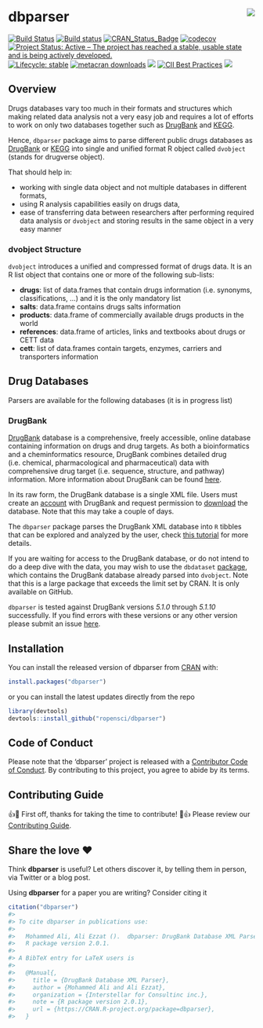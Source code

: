 
<!-- README.md is generated from README.Rmd. Please edit attributes file -->

# dbparser <img src="man/figures/logo.png" align="right" />

[![Build
Status](https://travis-ci.org/ropensci/dbparser.svg?branch=master)](https://travis-ci.org/ropensci/dbparser)
[![Build
status](https://ci.appveyor.com/api/projects/status/k18sqp55n39f3y5w?svg=true)](https://ci.appveyor.com/project/MohammedFCIS/dbparser)
[![CRAN_Status_Badge](http://www.r-pkg.org/badges/version/dbparser)](https://cran.r-project.org/package=dbparser)
[![codecov](https://codecov.io/gh/ropensci/dbparser/branch/master/graph/badge.svg)](https://app.codecov.io/gh/ropensci/dbparser)
[![Project Status: Active – The project has reached a stable, usable
state and is being actively
developed.](https://www.repostatus.org/badges/latest/active.svg)](https://www.repostatus.org/#active)
[![Lifecycle:
stable](https://img.shields.io/badge/lifecycle-stable-brightgreen.svg)](https://lifecycle.r-lib.org/articles/stages.html)
[![metacran
downloads](https://cranlogs.r-pkg.org/badges/grand-total/dbparser)](https://cran.r-project.org/package=dbparser)
[![](https://img.shields.io/badge/Doc-Rdoc-blue.svg)](https://www.rdocumentation.org/packages/dbparser)
[![CII Best
Practices](https://bestpractices.coreinfrastructure.org/projects/3311/badge)](https://bestpractices.coreinfrastructure.org/projects/3311)
[![](https://badges.ropensci.org/347_status.svg)](https://github.com/ropensci/software-review/issues/347)

## Overview

Drugs databases vary too much in their formats and structures which
making related data analysis not a very easy job and requires a lot of
efforts to work on only two databases together such as
[DrugBank](https://go.drugbank.com/) and
[KEGG](https://www.genome.jp/kegg/).

Hence, `dbparser` package aims to parse different public drugs databases
as [DrugBank](https://go.drugbank.com/) or
[KEGG](https://www.genome.jp/kegg/) into single and unified format R
object called `dvobject` (stands for drugverse object).

That should help in:

- working with single data object and not multiple databases in
  different formats,
- using R analysis capabilities easily on drugs data,
- ease of transferring data between researchers after performing
  required data analysis or `dvobject` and storing results in the same
  object in a very easy manner

### dvobject Structure

`dvobject` introduces a unified and compressed format of drugs data. It
is an R list object that contains one or more of the following
sub-lists:

- **drugs**: list of data.frames that contain drugs information
  (i.e. synonyms, classifications, …) and it is the only mandatory list
- **salts**: data.frame contains drugs salts information
- **products**: data.frame of commercially available drugs products in
  the world
- **references**: data.frame of articles, links and textbooks about
  drugs or CETT data
- **cett**: list of data.frames contain targets, enzymes, carriers and
  transporters information

## Drug Databases

Parsers are available for the following databases (it is in progress
list)

### DrugBank

[DrugBank](https://go.drugbank.com/) database is a comprehensive, freely
accessible, online database containing information on drugs and drug
targets. As both a bioinformatics and a cheminformatics resource,
DrugBank combines detailed drug (i.e. chemical, pharmacological and
pharmaceutical) data with comprehensive drug target (i.e. sequence,
structure, and pathway) information. More information about DrugBank can
be found [here](https://go.drugbank.com/about).

In its raw form, the DrugBank database is a single XML file. Users must
create an [account](https://go.drugbank.com/public_users/sign_up) with
DrugBank and request permission to
[download](https://go.drugbank.com/releases/latest) the database. Note
that this may take a couple of days.

The `dbparser` package parses the DrugBank XML database into `R` tibbles
that can be explored and analyzed by the user, check [this
tutorial](https://docs.ropensci.org/dbparser/articles/dbparser.html) for
more details.

If you are waiting for access to the DrugBank database, or do not intend
to do a deep dive with the data, you may wish to use the `dbdataset`
[package](https://interstellar-consultation-services.github.io/dbdataset/),
which contains the DrugBank database already parsed into `dvobject`.
Note that this is a large package that exceeds the limit set by CRAN. It
is only available on GitHub.

`dbparser` is tested against DrugBank versions *5.1.0* through *5.1.10*
successfully. If you find errors with these versions or any other
version please submit an issue
[here](https://github.com/ropensci/dbparser/issues).

## Installation

You can install the released version of dbparser from
[CRAN](https://CRAN.R-project.org) with:

``` r
install.packages("dbparser")
```

or you can install the latest updates directly from the repo

``` r
library(devtools)
devtools::install_github("ropensci/dbparser")
```

## Code of Conduct

Please note that the ‘dbparser’ project is released with a [Contributor
Code of
Conduct](https://docs.ropensci.org/dbparser/CODE_OF_CONDUCT.html). By
contributing to this project, you agree to abide by its terms.

## Contributing Guide

👍🎉 First off, thanks for taking the time to contribute! 🎉👍 Please
review our [Contributing
Guide](https://docs.ropensci.org/dbparser/CONTRIBUTING.html).

## Share the love ❤️

Think **dbparser** is useful? Let others discover it, by telling them in
person, via Twitter or a blog post.

Using **dbparser** for a paper you are writing? Consider citing it

``` r
citation("dbparser")
#> 
#> To cite dbparser in publications use:
#> 
#>   Mohammed Ali, Ali Ezzat ().  dbparser: DrugBank Database XML Parser.
#>   R package version 2.0.1.
#> 
#> A BibTeX entry for LaTeX users is
#> 
#>   @Manual{,
#>     title = {DrugBank Database XML Parser},
#>     author = {Mohammed Ali and Ali Ezzat},
#>     organization = {Interstellar for Consultinc inc.},
#>     note = {R package version 2.0.1},
#>     url = {https://CRAN.R-project.org/package=dbparser},
#>   }
```
